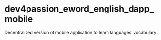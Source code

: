 # dev4passion_eword_english_dapp_mobile
Decentralized version of mobile application to learn languages' vocabulary
